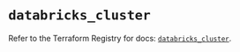 # `databricks_cluster`

Refer to the Terraform Registry for docs: [`databricks_cluster`](https://registry.terraform.io/providers/databricks/databricks/1.36.0/docs/resources/cluster).
